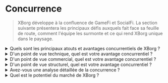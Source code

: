 # Concurrence

> XBorg développe à la confluence de GameFi et SocialFi. La section suivante présentera les principaux défis auxquels fait face sa feuille de route, comment l'équipe les surmonte et ce qui rend XBorg unique dans le paysage.

<details>

<summary>Quels sont les principaux atouts et avantages concurrentiels de XBorg ?</summary>

**Réseau**

La croissance et l'expansion de XBorg sont alimentées par un réseau de conseillers et d'investisseurs influents dans l'industrie du jeu et de l'esport. XBorg Ventures s'appuie sur ce réseau en mettant l'équipe en relation avec les principales blockchains et les développeurs de jeux, leur permettant de créer des produits innovants et excitants.

#### Communauté

La communauté XBorg compte plus de 10 000 joueurs, créateurs et investisseurs GameFi actifs. Le conseil et le système de gouvernance incluent certains des esprits les plus brillants de Web3, garantissant que XBorg est toujours à la pointe de la technologie du jeu.

#### Esport & Légitimité

En tant qu'organisation esport Web3 leader, XBorg est sponsorisé par Brave Software et classé numéro un dans les titres esport Web3 les plus compétitifs. XBorg est responsable de la création de la Xtreme Championship Series (XCS), la première et la plus grande ligue esport Web3 jamais créée.

#### SwissBorg

XBorg est également soutenu par SwissBorg, une start-up qui compte déjà 700 000 utilisateurs. En étroite collaboration avec les cadres supérieurs, SwissBorg aide à la feuille de route, à l'exécution des produits et au réseautage. XBorg doit une grande partie de son succès au soutien et aux conseils de SwissBorg.

</details>

<details>

<summary>D'un point de vue technique, quel est votre avantage concurrentiel ?</summary>

D'un point de vue technologique, la mise en place d'un réseau de références dans le domaine du jeu est une innovation véritablement distinctive. Cependant, elle est similaire au protocole Lens, qui utilise des données sociales pour construire un réseau. Notre plateforme, en revanche, exploite les données de jeu pour établir un réseau de données spécifique au jeu. Alors que d'autres initiatives, telles que Galxe, se sont concentrées sur la construction d'un réseau de références, elles n'ont pas la même focalisation dédiée au jeu.

Nos avancées technologiques peuvent être attribuées à notre intégration habile des données de jeu via différentes plateformes de distribution (y compris, mais sans s'y limiter, Steam, FaceIt et Riot Games) et à la création d'intégrations d'API personnalisées avec les jeux. Pour différencier davantage notre plateforme, nous avons développé des applications propriétaires sur le réseau, telles que l'application d'engagement des fans, les communautés de jeu décentralisées et le soulbound launchpad, contribuant à notre réseau de références unique.

</details>

<details>

<summary>D'un point de vue commercial, quel est votre avantage concurrentiel ?</summary>

En adoptant une perspective commerciale, notre objectif principal est d'intégrer de manière transparente notre vaste réseau de références avec les principales équipes esport. Grâce à nos collaborations illustres avec les acteurs majeurs de l'industrie de l'esport, tels que TeamBDS, nous avons démontré notre capacité unique à forger des partenariats fructueux. De plus, XBorg est renforcé par le soutien indéfectible de SwissBorg, ce qui consolide notre position et élève notre crédibilité au sein de l'industrie.

De plus, la communauté de XBorg peut être comparée à une guilde, où notre avantage distinctif réside dans notre niveau de compétitivité inégalé. XBorg règne en maître en tant que principale communauté de jeu Web3 en termes de compétitivité, ce qui nous distingue des autres guildes telles que Polemos, IndieGG, YGG, et autres.

</details>

<details>

<summary>D'un point de vue structurel, quel est votre avantage concurrentiel ?</summary>

XBorg est soutenu par une communauté passionnée de joueurs, ce qui nous permet de développer des produits pour notre base d'utilisateurs et de rechercher des retours rapides, facilitant ainsi le développement de produits.

Nous avons également l'intention de fonctionner de manière décentralisée, ce qui garantira une alignement optimal entre les détenteurs de XBG et le protocole. Le succès et la croissance de XBorg sont fortement influencés par sa communauté de joueurs. Nous reconnaissons l'importance de développer des produits qui répondent aux besoins et aux intérêts de nos utilisateurs. En tirant parti de notre communauté, nous sommes en mesure de recevoir rapidement des retours et d'itérer sur nos produits, ce qui se traduit par des expériences plus significatives pour nos utilisateurs.

De plus, nous pensons que le fonctionnement de manière décentralisée permettra d'obtenir un niveau plus élevé d'alignement entre les détenteurs de jetons XBG et le protocole. Cet alignement permettra de mieux comprendre la vision à long terme, les objectifs et les priorités du protocole. Cela signifie également que les détenteurs de jetons prendront les décisions de gouvernance avec un intérêt financier dans le succès du protocole. En fin de compte, cela conduira à une communauté plus engagée et habilitée, prête à participer au processus de prise de décision et à orienter l'avenir de XBorg.

</details>

<details>

<summary>Avez-vous une analyse détaillée de la concurrence ?</summary>

Dans le Web3, nous ne considérons pas les concurrents mais les collaborateurs, car nous croyons en des écosystèmes composables et interopérables. Dans le paysage du Web3, le concept de concurrence est remplacé par la collaboration, fondée sur une croyance fondamentale dans le pouvoir des écosystèmes composables et interopérables. Nous avons plusieurs écosystèmes travaillant sur des primitives similaires, dont certains collaborent déjà étroitement avec XBorg.

#### Données & Social

* [Lens Protocol](https://lens.xyz/) est un graphe de données composable permettant aux utilisateurs de posséder et de monétiser leurs données. XBorg aborde une primitive similaire mais dans le domaine des données de jeu. Une collaboration étroite avec Lens est en cours de discussion.
* [Galxe](https://galxe.com/) construit un réseau de références basé sur des références on-chain et off-chain.
* [Quest3](https://questn.com/) est un système de quêtes pour l'engagement et les communautés.

#### Infrastructure GameFi

* [Chiliz](https://www.chiliz.com/) est le créateur de Fan Tokens et une infrastructure Web3 pour le sport et le divertissement.
* [Polemos](https://polemos.io/) est une communauté et un protocole GameFi permettant aux joueurs de tirer parti de leurs NFT.
* [MatchBox](https://www.matchboxdao.com/) est un outil d'écosystème DAO pour les jeux on-chain.

</details>

<details>

<summary>Quel est le potentiel du marché de XBorg ?</summary>

Le potentiel du marché du jeu, de l'esport et des identités numériques est vaste et en expansion rapide. L'industrie du jeu seule devrait atteindre une valeur mondiale de 295 milliards de dollars d'ici 2026, stimulée par la popularité croissante des jeux mobiles, de l'esport et de l'adoption des technologies de réalité virtuelle et augmentée.

L'esport, ou jeu vidéo compétitif, connaît également une croissance explosive, avec des revenus attendus de 1,1 milliard de dollars en 2021 et une audience mondiale d'esport projetée à dépasser 580 millions d'ici 2023. Ce marché devrait continuer à croître à mesure que de plus en plus d'entreprises et de marques investissent dans les parrainages d'esport et de jeux.

Les identités numériques sont également de plus en plus importantes dans l'industrie du jeu et de l'esport. Avec la montée de la technologie blockchain et des jetons non fongibles (NFT), les joueurs peuvent désormais posséder et échanger des actifs uniques en jeu, créant de nouvelles opportunités de revenus et d'investissement. De plus, les identités numériques sont utilisées pour vérifier l'identité des joueurs et garantir une concurrence équitable dans les jeux compétitifs, ainsi que pour personnaliser les expériences de jeu et fournir un accès sécurisé aux comptes des utilisateurs.

Dans l'ensemble, le potentiel du marché du jeu, de l'esport et des identités numériques est vaste et diversifié, et devrait continuer à croître et à évoluer à mesure que la technologie et les préférences des consommateurs changent.

</details>